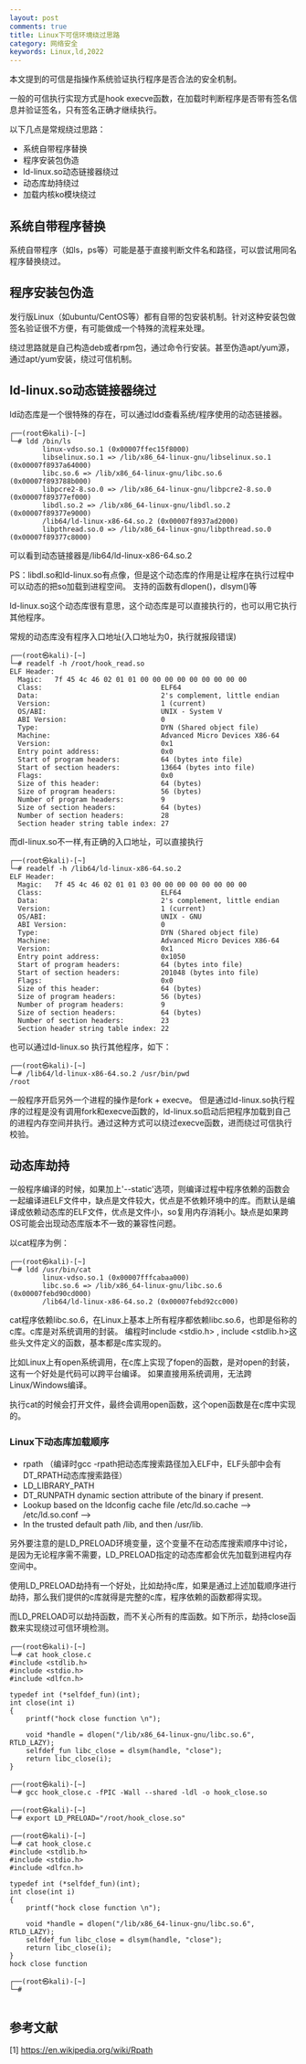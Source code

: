 ```yaml
---
layout: post
comments: true
title: Linux下可信环境绕过思路
category: 网络安全
keywords: Linux,ld,2022
---
```


本文提到的可信是指操作系统验证执行程序是否合法的安全机制。

一般的可信执行实现方式是hook execve函数，在加载时判断程序是否带有签名信息并验证签名，只有签名正确才继续执行。

以下几点是常规绕过思路：
+ 系统自带程序替换
+ 程序安装包伪造
+ ld-linux.so动态链接器绕过
+ 动态库劫持绕过
+ 加载内核ko模块绕过

## 系统自带程序替换
系统自带程序（如ls，ps等）可能是基于直接判断文件名和路径，可以尝试用同名程序替换绕过。

## 程序安装包伪造
发行版Linux（如ubuntu/CentOS等）都有自带的包安装机制。针对这种安装包做签名验证很不方便，有可能做成一个特殊的流程来处理。

绕过思路就是自己构造deb或者rpm包，通过命令行安装。甚至伪造apt/yum源，通过apt/yum安装，绕过可信机制。

## ld-linux.so动态链接器绕过
ld动态库是一个很特殊的存在，可以通过ldd查看系统/程序使用的动态链接器。

```
┌──(root㉿kali)-[~]
└─# ldd /bin/ls 
        linux-vdso.so.1 (0x00007ffec15f8000)
        libselinux.so.1 => /lib/x86_64-linux-gnu/libselinux.so.1 (0x00007f8937a64000)
        libc.so.6 => /lib/x86_64-linux-gnu/libc.so.6 (0x00007f893788b000)
        libpcre2-8.so.0 => /lib/x86_64-linux-gnu/libpcre2-8.so.0 (0x00007f89377ef000)
        libdl.so.2 => /lib/x86_64-linux-gnu/libdl.so.2 (0x00007f89377e9000)
        /lib64/ld-linux-x86-64.so.2 (0x00007f8937ad2000)
        libpthread.so.0 => /lib/x86_64-linux-gnu/libpthread.so.0 (0x00007f89377c8000)
```

可以看到动态链接器是/lib64/ld-linux-x86-64.so.2

PS：libdl.so和ld-linux.so有点像，但是这个动态库的作用是让程序在执行过程中可以动态的把so加载到进程空间。
支持的函数有dlopen()，dlsym()等

ld-linux.so这个动态库很有意思，这个动态库是可以直接执行的，也可以用它执行其他程序。

常规的动态库没有程序入口地址(入口地址为0，执行就报段错误)
```
┌──(root㉿kali)-[~]
└─# readelf -h /root/hook_read.so         
ELF Header:
  Magic:   7f 45 4c 46 02 01 01 00 00 00 00 00 00 00 00 00 
  Class:                             ELF64
  Data:                              2's complement, little endian
  Version:                           1 (current)
  OS/ABI:                            UNIX - System V
  ABI Version:                       0
  Type:                              DYN (Shared object file)
  Machine:                           Advanced Micro Devices X86-64
  Version:                           0x1
  Entry point address:               0x0
  Start of program headers:          64 (bytes into file)
  Start of section headers:          13664 (bytes into file)
  Flags:                             0x0
  Size of this header:               64 (bytes)
  Size of program headers:           56 (bytes)
  Number of program headers:         9
  Size of section headers:           64 (bytes)
  Number of section headers:         28
  Section header string table index: 27

```

而dl-linux.so不一样,有正确的入口地址，可以直接执行
```
┌──(root㉿kali)-[~]
└─# readelf -h /lib64/ld-linux-x86-64.so.2
ELF Header:
  Magic:   7f 45 4c 46 02 01 01 03 00 00 00 00 00 00 00 00 
  Class:                             ELF64
  Data:                              2's complement, little endian
  Version:                           1 (current)
  OS/ABI:                            UNIX - GNU
  ABI Version:                       0
  Type:                              DYN (Shared object file)
  Machine:                           Advanced Micro Devices X86-64
  Version:                           0x1
  Entry point address:               0x1050
  Start of program headers:          64 (bytes into file)
  Start of section headers:          201048 (bytes into file)
  Flags:                             0x0
  Size of this header:               64 (bytes)
  Size of program headers:           56 (bytes)
  Number of program headers:         9
  Size of section headers:           64 (bytes)
  Number of section headers:         23
  Section header string table index: 22

```

也可以通过ld-linux.so 执行其他程序，如下：
```
┌──(root㉿kali)-[~]
└─# /lib64/ld-linux-x86-64.so.2 /usr/bin/pwd
/root

```
一般程序开启另外一个进程的操作是fork + execve。
但是通过ld-linux.so执行程序的过程是没有调用fork和execve函数的，ld-linux.so启动后把程序加载到自己的进程内存空间并执行。通过这种方式可以绕过execve函数，进而绕过可信执行校验。

## 动态库劫持
一般程序编译的时候，如果加上'\-\-static'选项，则编译过程中程序依赖的函数会一起编译进ELF文件中，缺点是文件较大，优点是不依赖环境中的库。而默认是编译成依赖动态库的ELF文件，优点是文件小，so复用内存消耗小。缺点是如果跨OS可能会出现动态库版本不一致的兼容性问题。

以cat程序为例：
```
┌──(root㉿kali)-[~]
└─# ldd /usr/bin/cat
        linux-vdso.so.1 (0x00007fffcabaa000)
        libc.so.6 => /lib/x86_64-linux-gnu/libc.so.6 (0x00007febd90cd000)
        /lib64/ld-linux-x86-64.so.2 (0x00007febd92cc000)
```

cat程序依赖libc.so.6，在Linux上基本上所有程序都依赖libc.so.6，也即是俗称的c库。c库是对系统调用的封装。
编程时include <stdio.h> , include <stdlib.h>这些头文件定义的函数，基本都是c库实现的。

比如Linux上有open系统调用，在c库上实现了fopen的函数，是对open的封装，这有一个好处是代码可以跨平台编译。
如果直接用系统调用，无法跨Linux/Windows编译。

执行cat的时候会打开文件，最终会调用open函数，这个open函数是在c库中实现的。

### Linux下动态库加载顺序
+ rpath （编译时gcc -rpath把动态库搜索路径加入ELF中，ELF头部中会有DT_RPATH动态库搜索路径）
+ LD_LIBRARY_PATH
+ DT_RUNPATH dynamic section attribute of the binary if present.
+ Lookup based on the ldconfig cache file /etc/ld.so.cache --> /etc/ld.so.conf --> 
+ In the trusted default path /lib, and then /usr/lib.

另外要注意的是LD_PRELOAD环境变量，这个变量不在动态库搜索顺序中讨论，是因为无论程序需不需要，LD_PRELOAD指定的动态库都会优先加载到进程内存空间中。

使用LD_PRELOAD劫持有一个好处，比如劫持c库，如果是通过上述加载顺序进行劫持，那么我们提供的c库就得是完整的c库，程序依赖的函数都得实现。

而LD_PRELOAD可以劫持函数，而不关心所有的库函数。如下所示，劫持close函数来实现绕过可信环境检测。

```
┌──(root㉿kali)-[~]
└─# cat hook_close.c    
#include <stdlib.h>
#include <stdio.h>
#include <dlfcn.h>

typedef int (*selfdef_fun)(int);
int close(int i)
{
    printf("hock close function \n");

    void *handle = dlopen("/lib/x86_64-linux-gnu/libc.so.6", RTLD_LAZY);
    selfdef_fun libc_close = dlsym(handle, "close");
    return libc_close(i);
}
                                                                                                                                    
┌──(root㉿kali)-[~]
└─# gcc hook_close.c -fPIC -Wall --shared -ldl -o hook_close.so
                                                                                                                                    
┌──(root㉿kali)-[~]
└─# export LD_PRELOAD="/root/hook_close.so"                    
                                                                                                                                    
┌──(root㉿kali)-[~]
└─# cat hook_close.c                                           
#include <stdlib.h>
#include <stdio.h>
#include <dlfcn.h>

typedef int (*selfdef_fun)(int);
int close(int i)
{
    printf("hock close function \n");

    void *handle = dlopen("/lib/x86_64-linux-gnu/libc.so.6", RTLD_LAZY);
    selfdef_fun libc_close = dlsym(handle, "close");
    return libc_close(i);
}
hock close function 
                                                                                                                                    
┌──(root㉿kali)-[~]
└─# 
                      
```

## 参考文献
[1] https://en.wikipedia.org/wiki/Rpath
